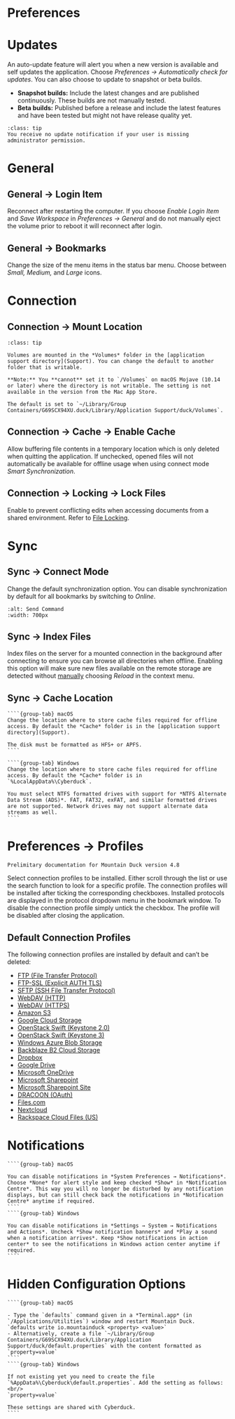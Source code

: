 Preferences
===

# Updates

An auto-update feature will alert you when a new version is available and self updates the application. Choose *Preferences → Automatically check for updates*. You can also choose to update to snapshot or beta builds.

- **Snapshot builds:** Include the latest changes and are published continuously. These builds are not manually tested.
- **Beta builds:** Published before a release and include the latest features and have been tested but might not have release quality yet.

```{admonition} Windows only
:class: tip
You receive no update notification if your user is missing administrator permission.
```

# General

## General → Login Item

Reconnect after restarting the computer. If you choose *Enable Login Item* and *Save Workspace* in *Preferences → General* and do not manually eject the volume prior to reboot it will reconnect after login.

## General → Bookmarks

Change the size of the menu items in the status bar menu. Choose between *Small, Medium,* and *Large* icons.

# Connection

## Connection → Mount Location 

````{admonition} macOS only
:class: tip

Volumes are mounted in the *Volumes* folder in the [application support directory](Support). You can change the default to another folder that is writable.

**Note:** You **cannot** set it to `/Volumes` on macOS Mojave (10.14 or later) where the directory is not writable. The setting is not available in the version from the Mac App Store.

The default is set to `~/Library/Group Containers/G69SCX94XU.duck/Library/Application Support/duck/Volumes`.
````


## Connection → Cache → Enable Cache

Allow buffering file contents in a temporary location which is only deleted when quitting the application. If unchecked, opened files will not automatically be available for offline usage when using connect mode *Smart Synchronization*.

## Connection → Locking → Lock Files

Enable to prevent conflicting edits when accessing documents from a shared environment. Refer to [File Locking](Locking).

# Sync

## Sync → Connect Mode

Change the default synchronization option. You can disable synchronization by default for all bookmarks by switching to *Online*.

```{image} _images/Sync_Preferences.png
:alt: Send Command
:width: 700px
```

## Sync → Index Files

Index files on the server for a mounted connection in the background after connecting to ensure you can browse all directories when offline. Enabling this option will make sure new files available on the remote storage are detected without [manually](Interface#reload) choosing *Reload* in the context menu.

## Sync → Cache Location

`````{tabs}
````{group-tab} macOS
Change the location where to store cache files required for offline access. By default the *Cache* folder is in the [application support directory](Support).

The disk must be formatted as HFS+ or APFS.
````

````{group-tab} Windows
Change the location where to store cache files required for offline access. By default the *Cache* folder is in `%LocalAppData%\Cyberduck`.

You must select NTFS formatted drives with support for *NTFS Alternate Data Stream (ADS)*. FAT, FAT32, exFAT, and similar formatted drives are not supported. Network drives may not support alternate data streams as well.
````
`````

# Preferences → Profiles

```{note}
Prelimitary documentation for Mountain Duck version 4.8
``` 

Select connection profiles to be installed. Either scroll through the list or use the search function to look for a specific profile. The connection profiles will be installed after ticking the corresponding checkboxes. Installed protocols are displayed in the protocol dropdown menu in the bookmark window. To disable the connection profile simply untick the checkbox. The profile will be disabled after closing the application.


## Default Connection Profiles

The following connection profiles are installed by default and can’t be deleted:

- [FTP (File Transfer Protocol)](../Protocols/FTP)
- [FTP-SSL (Explicit AUTH TLS)](../Protocols/FTP)
- [SFTP (SSH File Transfer Protocol)](../Protocols/SFTP)
- [WebDAV (HTTP)](../Protocols/WebDAV/index)
- [WebDAV (HTTPS)](../Protocols/WebDAV/index)
- [Amazon S3](../Protocols/S3/index)
- [Google Cloud Storage](../Protocols/Google_Cloud_Storage)
- [OpenStack Swift (Keystone 2.0)](../Protocols/OpenStack/index)
- [OpenStack Swift (Keystone 3)](../Protocols/OpenStack/index)
- [Windows Azure Blob Storage](../Protocols/Azure)
- [Backblaze B2 Cloud Storage](../Protocols/B2)
- [Dropbox](../Protocols/Dropbox)
- [Google Drive](../Protocols/Google_Drive)
- [Microsoft OneDrive](../Protocols/OneDrive)
- [Microsoft Sharepoint](../Protocols/SharePoint)
- [Microsoft Sharepoint Site](../Protocols/SharePoint)
- [DRACOON (OAuth)](../Protocols/Dracoon)
- [Files.com](../Protocols/Files.com)
- [Nextcloud](../Protocols/WebDAV/Nextcloud)
- [Rackspace Cloud Files (US)](../Protocols/OpenStack/CloudFiles)

# Notifications

`````{tabs}
````{group-tab} macOS

You can disable notifications in *System Preferences → Notifications*. Choose *None* for alert style and keep checked *Show* in *Notification Centre*. This way you will no longer be disturbed by any notification displays, but can still check back the notifications in *Notification Centre* anytime if required.
````
````{group-tab} Windows

You can disable notifications in *Settings → System → Notifications and Actions*. Uncheck *Show notification banners* and *Play a sound when a notification arrives*. Keep *Show notifications in action center* to see the notifications in Windows action center anytime if required.
````
`````

# Hidden Configuration Options

`````{tabs}
````{group-tab} macOS

- Type the `defaults` command given in a *Terminal.app* (in `/Applications/Utilities`) window and restart Mountain Duck.
`defaults write io.mountainduck <property> <value>`
- Alternatively, create a file `~/Library/Group Containers/G69SCX94XU.duck/Library/Application Support/duck/default.properties` with the content formatted as `property=value`
````
````{group-tab} Windows

If not existing yet you need to create the file `%AppData%\Cyberduck\default.properties`. Add the setting as follows:<br/>
`property=value`

These settings are shared with Cyberduck.
````

`````